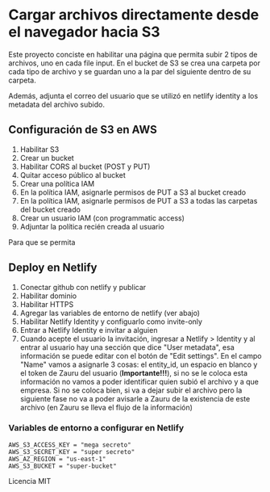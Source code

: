 # Cargar archivos directamente desde el navegador hacia S3

Este proyecto conciste en habilitar una página que permita subir 2 tipos de archivos, uno en cada file input. En el bucket de S3 se crea una carpeta por cada tipo de archivo y se guardan uno a la par del siguiente dentro de su carpeta.

Además, adjunta el correo del usuario que se utilizó en netlify identity a los metadata del archivo subido.

## Configuración de S3 en AWS

1. Habilitar S3
2. Crear un bucket
3. Habilitar CORS al bucket (POST y PUT)
4. Quitar acceso público al bucket
4. Crear una política IAM
5. En la política IAM, asignarle permisos de PUT a S3 al bucket creado
6. En la política IAM, asignarle permisos de PUT a S3 a todas las carpetas del bucket creado
7. Crear un usuario IAM (con programmatic access)
8. Adjuntar la política recién creada al usuario

Para que se permita 

## Deploy en Netlify

1. Conectar github con netlify y publicar
2. Habilitar dominio
3. Habilitar HTTPS
4. Agregar las variables de entorno de netlify (ver abajo)
5. Habilitar Netlify Identity y configuarlo como invite-only
6. Entrar a Netlify Identity e invitar a alguien
7. Cuando acepte el usuario la invitación, ingresar a Netlify > Identity y al entrar al usuario hay una sección que dice "User metadata", esa información se puede editar con el botón de "Edit settings". En el campo "Name" vamos a asignarle 3 cosas: el entity_id, un espacio en blanco y el token de Zauru del usuario (__Importante!!!__), si no se le coloca esta información no vamos a poder identificar quien subió el archivo y a que empresa. Si no se coloca bien, si va a dejar subir el archivo pero la siguiente fase no va a poder avisarle a Zauru de la existencia de este archivo (en Zauru se lleva el flujo de la información)

### Variables de entorno a configurar en Netlify
```
AWS_S3_ACCESS_KEY = "mega secreto"
AWS_S3_SECRET_KEY = "super secreto"
AWS_AZ_REGION = "us-east-1"
AWS_S3_BUCKET = "super-bucket"
```

Licencia MIT
